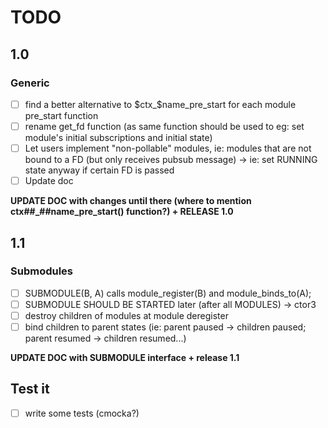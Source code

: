 # TODO

## 1.0

### Generic

- [ ] find a better alternative to $ctx_$name_pre_start for each module pre_start function
- [ ] rename get_fd function (as same function should be used to eg: set module's initial subscriptions and initial state)
- [ ] Let users implement "non-pollable" modules, ie: modules that are not bound to a FD (but only receives pubsub message) -> ie: set RUNNING state anyway if certain FD is passed
- [ ] Update doc

**UPDATE DOC with changes until there (where to mention ctx##_##name_pre_start() function?) + RELEASE 1.0**

## 1.1

### Submodules

- [ ] SUBMODULE(B, A) calls module_register(B) and module_binds_to(A);
- [ ] SUBMODULE SHOULD BE STARTED later (after all MODULES) -> ctor3
- [ ] destroy children of modules at module deregister
- [ ] bind children to parent states (ie: parent paused -> children paused; parent resumed -> children resumed...)

**UPDATE DOC with SUBMODULE interface + release 1.1**

## Test it

- [ ] write some tests (cmocka?)
